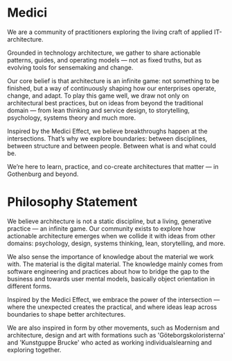 # Medici
We are a community of practitioners exploring the living craft of applied IT-architecture.

Grounded in technology architecture, we gather to share actionable patterns, guides, and operating models — not as fixed truths, but as evolving tools for sensemaking and change.

Our core belief is that architecture is an infinite game: not something to be finished, but a way of continuously shaping how our enterprises operate, change, and adapt. To play this game well, we draw not only on architectural best practices, but on ideas from beyond the traditional domain — from lean thinking and service design, to storytelling, psychology, systems theory and much more.

Inspired by the Medici Effect, we believe breakthroughs happen at the intersections. That’s why we explore boundaries: between disciplines, between structure and between people. Between what is and what could be.

We’re here to learn, practice, and co-create architectures that matter — in Gothenburg and beyond.


# Philosophy Statement

We believe architecture is not a static discipline, but a living, generative practice — an infinite game.
Our community exists to explore how actionable architecture emerges when we collide it with ideas from other domains: psychology, design, systems thinking, lean, storytelling, and more.

We also sense the importance of knowledge about the material we work with. The material is the digital material. The knowledge mainly comes from software engineering and practices about how to bridge the gap to the business and towards user mental models, basically object orientation in different forms.

Inspired by the Medici Effect, we embrace the power of the intersection — where the unexpected creates the practical, and where ideas leap across boundaries to shape better architectures.

We are also inspired in form by other movements, such as Modernism and architecture, design and art with formations such as 'Göteborgskoloristerna' and 'Kunstguppe Brucke' who acted as working individualslearning and exploring together.
